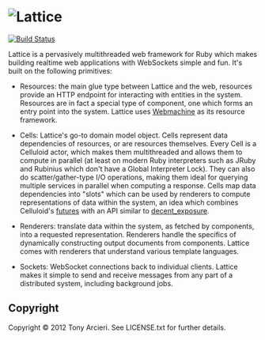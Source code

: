 ![Lattice](https://github.com/celluloid/lattice/raw/master/logo.png)
==========
[![Build Status](https://secure.travis-ci.org/celluloid/lattice.png?branch=master)](http://travis-ci.org/celluloid/lattice)

Lattice is a pervasively multithreaded web framework for Ruby which makes
building realtime web applications with WebSockets simple and fun. It's
built on the following primitives:

* Resources: the main glue type between Lattice and the web, resources provide
  an HTTP endpoint for interacting with entities in the system. Resources are
  in fact a special type of component, one which forms an entry point into the
  system. Lattice uses [Webmachine](https://github.com/seancribbs/webmachine-ruby)
  as its resource framework.

* Cells: Lattice's go-to domain model object. Cells represent data dependencies
  of resources, or are resources themselves. Every Cell is a Celluloid actor, 
  which makes them multithreaded and allows them to compute in parallel (at least
  on modern Ruby interpreters such as JRuby and Rubinius which don't have a Global
  Interpreter Lock). They can also do scatter/gather-type I/O operations, making
  them ideal for querying multiple services in parallel when computing a response.
  Cells map data dependencies into "slots" which can be used by renderers to compute
  representations of data within the system, an idea which combines Celluloid's
  [futures][futures] with an API similar to [decent_exposure][decent_exposure].

[futures]: https://github.com/celluloid/celluloid/wiki/futures
[decent_exposure]: https://github.com/voxdolo/decent_exposure

* Renderers: translate data within the system, as fetched by components, into
  a requested representation. Renderers handle the specifics of dynamically
  constructing output documents from components. Lattice comes with renderers
  that understand various template languages.

* Sockets: WebSocket connections back to individual clients. Lattice makes it
  simple to send and receive messages from any part of a distributed system,
  including background jobs.

Copyright
---------

Copyright © 2012 Tony Arcieri. See LICENSE.txt for further details.
